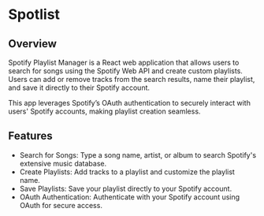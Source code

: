 # Spotlist

## Overview

Spotify Playlist Manager is a React web application that allows users to search for songs using the Spotify Web API and create custom playlists. Users can add or remove tracks from the search results, name their playlist, and save it directly to their Spotify account.

This app leverages Spotify’s OAuth authentication to securely interact with users' Spotify accounts, making playlist creation seamless.

## Features

* Search for Songs: Type a song name, artist, or album to search Spotify's extensive music database.
* Create Playlists: Add tracks to a playlist and customize the playlist name.
* Save Playlists: Save your playlist directly to your Spotify account.
* OAuth Authentication: Authenticate with your Spotify account using OAuth for secure access.






